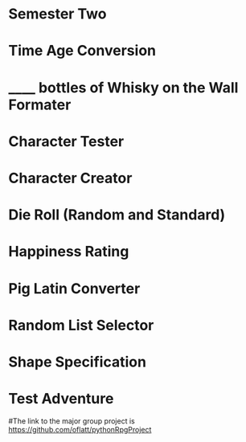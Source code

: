 # Semester Two
# Time Age Conversion
# ____ bottles of Whisky on the Wall Formater
# Character Tester
# Character Creator
# Die Roll (Random and Standard)
# Happiness Rating
# Pig Latin Converter
# Random List Selector
# Shape Specification
# Test Adventure
#The link to the major group project is https://github.com/oflatt/pythonRpgProject
